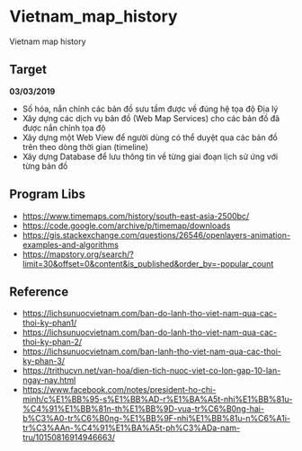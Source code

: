 # Vietnam_map_history
Vietnam map history

## Target
**03/03/2019**
* Số hóa, nắn chỉnh các bản đồ sưu tầm được về đúng hệ tọa độ Địa lý
* Xây dựng các dịch vụ bản đồ (Web Map Services) cho các bản đồ đã được nắn chỉnh tọa độ
* Xây dựng một Web View để người dùng có thể duyệt qua các bản đồ trên theo dòng thời gian (timeline)
* Xây dựng Database để lưu thông tin về từng giai đoạn lịch sử ứng với từng bản đồ

## Program Libs
* https://www.timemaps.com/history/south-east-asia-2500bc/
* https://code.google.com/archive/p/timemap/downloads
* https://gis.stackexchange.com/questions/26546/openlayers-animation-examples-and-algorithms
* https://mapstory.org/search/?limit=30&offset=0&content&is_published&order_by=-popular_count

## Reference

* https://lichsunuocvietnam.com/ban-do-lanh-tho-viet-nam-qua-cac-thoi-ky-phan1/
* https://lichsunuocvietnam.com/ban-do-lanh-tho-viet-nam-qua-cac-thoi-ky-phan-2/
* https://lichsunuocvietnam.com/ban-lanh-tho-viet-nam-qua-cac-thoi-ky-phan-3/
* https://trithucvn.net/van-hoa/dien-tich-nuoc-viet-co-lon-gap-10-lan-ngay-nay.html
* https://www.facebook.com/notes/president-ho-chi-minh/c%E1%BB%95-s%E1%BB%AD-r%E1%BA%A5t-nhi%E1%BB%81u-%C4%91%E1%BB%81n-th%E1%BB%9D-vua-tr%C6%B0ng-hai-b%C3%A0-tr%C6%B0ng-%E1%BB%9F-nhi%E1%BB%81u-n%C6%A1i-tr%C3%AAn-%C4%91%E1%BA%A5t-ph%C3%ADa-nam-tru/10150816914946663/
